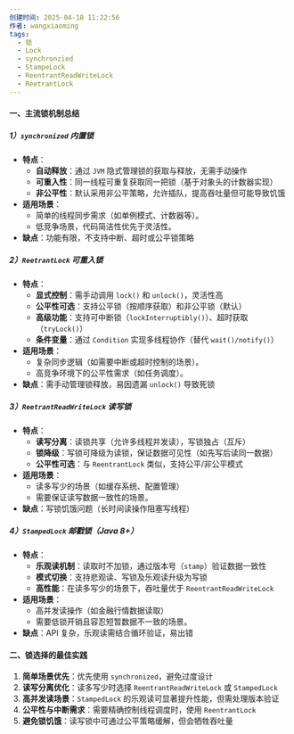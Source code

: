 ```yaml
---
创建时间: 2025-04-18 11:22:56
作者: wangxiaoming
tags:
  - 锁
  - Lock
  - synchronzied
  - StampeLock
  - ReentrantReadWriteLock
  - ReetrantLock
---
```

#### 一、主流锁机制总结

##### 1）`synchronized` 内置锁
- ​**特点**​：
    - ​**自动释放**​：通过 `JVM` 隐式管理锁的获取与释放，无需手动操作
    - ​**可重入性**​：同一线程可重复获取同一把锁（基于对象头的计数器实现）
    - ​**非公平性**​：默认采用非公平策略，允许插队，提高吞吐量但可能导致饥饿
- ​**适用场景**​：
    - 简单的线程同步需求（如单例模式、计数器等）。
    - 低竞争场景，代码简洁性优先于灵活性。
- ​**缺点**​：功能有限，不支持中断、超时或公平锁策略
##### 2）`ReetrantLock` 可重入锁
- ​**特点**​：
    - ​**显式控制**​：需手动调用 `lock()` 和 `unlock()`，灵活性高
    - ​**公平性可选**​：支持公平锁（按顺序获取）和非公平锁（默认）
    - ​**高级功能**​：支持可中断锁（`lockInterruptibly()`）、超时获取（`tryLock()`）
    - ​**条件变量**​：通过 `Condition` 实现多线程协作（替代 `wait()/notify()`）
- ​**适用场景**​：
    - 复杂同步逻辑（如需要中断或超时控制的场景）。
    - 高竞争环境下的公平性需求（如任务调度）。
- ​**缺点**​：需手动管理锁释放，易因遗漏 `unlock()` 导致死锁

##### 3）`ReetrantReadWriteLock` 读写锁
- ​**特点**​：
    - ​**读写分离**​：读锁共享（允许多线程并发读），写锁独占（互斥）
    - ​**锁降级**​：写锁可降级为读锁，保证数据可见性（如先写后读同一数据）
    - ​**公平性可选**​：与 `ReentrantLock` 类似，支持公平/非公平模式
- ​**适用场景**​：
    - 读多写少的场景（如缓存系统、配置管理）
    - 需要保证读写数据一致性的场景。
- ​**缺点**​：写锁饥饿问题（长时间读操作阻塞写线程）

##### 4）`StampedLock` 邮戳锁（Java 8+）
- ​**特点**​：
    - ​**乐观读机制**​：读取时不加锁，通过版本号（`stamp`）验证数据一致性
    - ​**模式切换**​：支持悲观读、写锁及乐观读升级为写锁
    - ​**高性能**​：在读多写少的场景下，吞吐量优于 `ReentrantReadWriteLock`
- ​**适用场景**​：
    - 高并发读操作（如金融行情数据读取）
    - 需要低锁开销且容忍短暂数据不一致的场景。
- ​**缺点**​：API 复杂，乐观读需结合循环验证，易出错

#### 二、锁选择的最佳实践
1. ​**简单场景优先**​：优先使用 `synchronized`，避免过度设计
2. ​**读写分离优化**​：读多写少时选择 `ReentrantReadWriteLock` 或 `StampedLock`
3. ​**高并发读场景**​：`StampedLock` 的乐观读可显著提升性能，但需处理版本验证
4. ​**公平性与中断需求**​：需要精确控制线程调度时，使用 `ReentrantLock`
5. ​**避免锁饥饿**​：读写锁中可通过公平策略缓解，但会牺牲吞吐量



